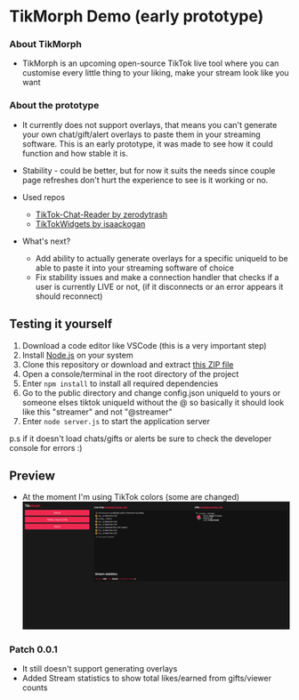 # TikMorph Demo (early prototype)

### About TikMorph
* TikMorph is an upcoming open-source TikTok live tool where you can customise every little thing to your liking, make your stream look like you want

### About the prototype
* It currently does not support overlays, that means you can't generate your own chat/gift/alert overlays to paste them in your streaming software. This is an early prototype, it was made to see how it could function and how stable it is.

* Stability - could be better, but for now it suits the needs since couple page refreshes don't hurt the experience to see is it working or no.

* Used repos
  * [TikTok-Chat-Reader by zerodytrash](https://github.com/zerodytrash/TikTok-Live-Connector/tree/main)
  * [TikTokWidgets by isaackogan](https://github.com/isaackogan/TikTokWidgets)

* What's next?
  * Add ability to actually generate overlays for a specific uniqueId to be able to paste it into your streaming software of choice
  * Fix stability issues and make a connection handler that checks if a user is currently LIVE or not, (if it disconnects or an error appears it should reconnect)


## Testing it yourself

1. Download a code editor like VSCode (this is a very important step)
2. Install [Node.js](https://nodejs.org/) on your system
3. Clone this repository or download and extract [this ZIP file](https://github.com/isaackogan/TikMorph/archive/refs/heads/master.zip)
4. Open a console/terminal in the root directory of the project
5. Enter `npm install` to install all required dependencies
6. Go to the public directory and change config.json uniqueId to yours or someone elses tiktok uniqueId without the @ so basically it should look like this "streamer" and not "@streamer"
7. Enter `node server.js` to start the application server

p.s if it doesn't load chats/gifts or alerts be sure to check the developer console for errors :)

## Preview
* At the moment I'm using TikTok colors (some are changed)
![Alt text](./preview/chrome_4ltOjdMxvj.png "preview")

### Patch 0.0.1
* It still doesn't support generating overlays
* Added Stream statistics to show total likes/earned from gifts/viewer counts